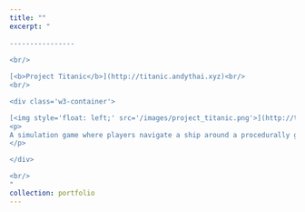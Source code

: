 ```yaml
---
title: ""
excerpt: "  
  
----------------
  
<br/>

[<b>Project Titanic</b>](http://titanic.andythai.xyz)<br/>
<br/>

<div class='w3-container'>

[<img style='float: left;' src='/images/project_titanic.png'>](http://titanic.andythai.xyz)
<p>
A simulation game where players navigate a ship around a procedurally generated naval terrain. Features a rendering engine programmed from scratch with bounding boxes, collision detection, procedural terrain, particle effects, and simple animation.
</p>

</div>

<br/>
"
collection: portfolio
---
```

